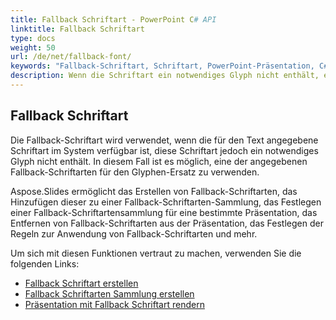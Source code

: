 ```yaml
---
title: Fallback Schriftart - PowerPoint C# API
linktitle: Fallback Schriftart
type: docs
weight: 50
url: /de/net/fallback-font/
keywords: "Fallback-Schriftart, Schriftart, PowerPoint-Präsentation, C#, Csharp, Aspose.Slides für .NET"
description: Wenn die Schriftart ein notwendiges Glyph nicht enthält, ermöglicht die PowerPoint C# API die Verwendung einer der angegebenen Fallback-Schriftarten für den Glyphen-Ersatz.
---
```


## **Fallback Schriftart**
Die Fallback-Schriftart wird verwendet, wenn die für den Text angegebene Schriftart im System verfügbar ist, diese Schriftart jedoch ein notwendiges Glyph nicht enthält. In diesem Fall ist es möglich, eine der angegebenen Fallback-Schriftarten für den Glyphen-Ersatz zu verwenden.

Aspose.Slides ermöglicht das Erstellen von Fallback-Schriftarten, das Hinzufügen dieser zu einer Fallback-Schriftarten-Sammlung, das Festlegen einer Fallback-Schriftartensammlung für eine bestimmte Präsentation, das Entfernen von Fallback-Schriftarten aus der Präsentation, das Festlegen der Regeln zur Anwendung von Fallback-Schriftarten und mehr.

Um sich mit diesen Funktionen vertraut zu machen, verwenden Sie die folgenden Links:

- [Fallback Schriftart erstellen](/slides/de/net/create-fallback-font)
- [Fallback Schriftarten Sammlung erstellen](/slides/de/net/create-fallback-fonts-collection)
- [Präsentation mit Fallback Schriftart rendern](/slides/de/net/render-presentation-with-fallback-font)